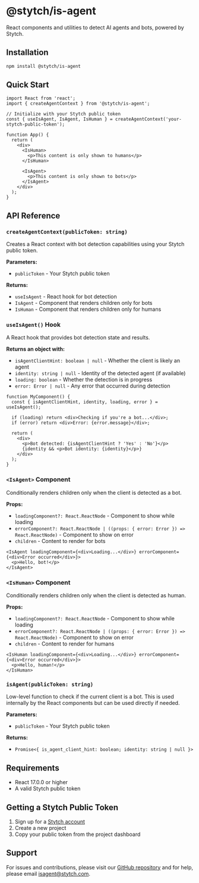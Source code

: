 # @stytch/is-agent

React components and utilities to detect AI agents and bots, powered by Stytch.

## Installation

```bash
npm install @stytch/is-agent
```

## Quick Start

```tsx
import React from 'react';
import { createAgentContext } from '@stytch/is-agent';

// Initialize with your Stytch public token
const { useIsAgent, IsAgent, IsHuman } = createAgentContext('your-stytch-public-token');

function App() {
  return (
    <div>
      <IsHuman>
        <p>This content is only shown to humans</p>
      </IsHuman>

      <IsAgent>
        <p>This content is only shown to bots</p>
      </IsAgent>
    </div>
  );
}
```

## API Reference

### `createAgentContext(publicToken: string)`

Creates a React context with bot detection capabilities using your Stytch public token.

**Parameters:**

- `publicToken` - Your Stytch public token

**Returns:**

- `useIsAgent` - React hook for bot detection
- `IsAgent` - Component that renders children only for bots
- `IsHuman` - Component that renders children only for humans

### `useIsAgent()` Hook

A React hook that provides bot detection state and results.

**Returns an object with:**

- `isAgentClientHint: boolean | null` - Whether the client is likely an agent
- `identity: string | null` - Identity of the detected agent (if available)
- `loading: boolean` - Whether the detection is in progress
- `error: Error | null` - Any error that occurred during detection

```tsx
function MyComponent() {
  const { isAgentClientHint, identity, loading, error } = useIsAgent();

  if (loading) return <div>Checking if you're a bot...</div>;
  if (error) return <div>Error: {error.message}</div>;

  return (
    <div>
      <p>Bot detected: {isAgentClientHint ? 'Yes' : 'No'}</p>
      {identity && <p>Bot identity: {identity}</p>}
    </div>
  );
}
```

### `<IsAgent>` Component

Conditionally renders children only when the client is detected as a bot.

**Props:**

- `loadingComponent?: React.ReactNode` - Component to show while loading
- `errorComponent?: React.ReactNode | ((props: { error: Error }) => React.ReactNode)` - Component to show on error
- `children` - Content to render for bots

```tsx
<IsAgent loadingComponent={<div>Loading...</div>} errorComponent={<div>Error occurred</div>}>
  <p>Hello, bot!</p>
</IsAgent>
```

### `<IsHuman>` Component

Conditionally renders children only when the client is detected as human.

**Props:**

- `loadingComponent?: React.ReactNode` - Component to show while loading
- `errorComponent?: React.ReactNode | ((props: { error: Error }) => React.ReactNode)` - Component to show on error
- `children` - Content to render for humans

```tsx
<IsHuman loadingComponent={<div>Loading...</div>} errorComponent={<div>Error occurred</div>}>
  <p>Hello, human!</p>
</IsHuman>
```

### `isAgent(publicToken: string)`

Low-level function to check if the current client is a bot. This is used internally by the React components but can be used directly if needed.

**Parameters:**

- `publicToken` - Your Stytch public token

**Returns:**

- `Promise<{ is_agent_client_hint: boolean; identity: string | null }>`

## Requirements

- React 17.0.0 or higher
- A valid Stytch public token

## Getting a Stytch Public Token

1. Sign up for a [Stytch account](https://stytch.com)
2. Create a new project
3. Copy your public token from the project dashboard

## Support

For issues and contributions, please visit our [GitHub repository](https://github.com/stytch/is-agent) and for help, please email [isagent@stytch.com](mailto:isagent@stytch.com).
